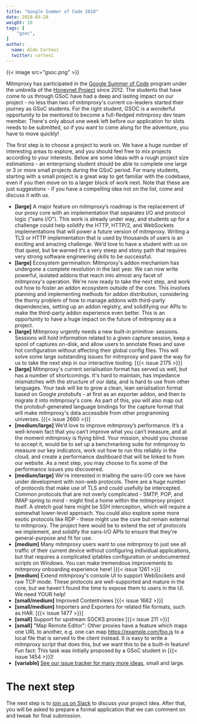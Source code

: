 ```yaml
---
title: "Google Summer of Code 2018"
date: 2018-03-20
weight: 10
tags: [
    "gsoc",
]
author:
  name: Aldo Cortesi
  twitter: cortesi
---
```


{{< image src="gsoc.png" >}}

Mitmproxy has participated in the [Google Summer of
Code](https://summerofcode.withgoogle.com/) program under the umbrella of the
[Honeynet Project](https://www.honeynet.org/) since 2012. The students that have
come to us through GSoC have had a deep and lasting impact on our project - no
less than two of mitmproxy's current co-leaders started their journey as GSoC
students. For the right student, GSOC is a wonderful opportunity to be mentored
to become a full-fledged mitmproxy dev team member. There's only about one week
left before our application for slots needs to be submitted, so if you want to
come along for the adventure, you have to move quickly!

<!--more-->

The first step is to choose a project to work on. We have a huge number of
interesting areas to explore, and you should feel free to mix projects according
to your interests. Below are some ideas with a rough project size estimations -
an enterprising student should be able to complete one large or 3 or more small
projects during the GSoC period. For many students, starting with a small
project is a great way to get familiar with the codebase, even if you then move
on to a larger block of work next. Note that these are just suggestions - if you
have a compelling idea not on the list, come and discuss it with us.

- **[large]** A major feature on mitmproxy’s roadmap is the replacement of our
  proxy core with an implementation that separates I/O and protocol logic (“sans
  I/O”). This work is already under way, and students up for a challenge could
  help solidify the HTTP, HTTP/2, and WebSockets implementations that will power
  a future version of mitmproxy. Writing a TLS or HTTP implementation that is
  used by thousands of users is an exciting and amazing challenge. We’d love to
  have a student with us on that quest, but be warned it’s a very steep and
  stony path that requires very strong software engineering skills to be
  successful.
- **[large]** Ecosystem germination: Mitmproxy's addon mechanism has undergone a
  complete revolution in the last year. We can now write powerful, isolated
  addons that reach into almost any facet of mitmproxy's operation. We're now
  ready to take the next step, and work out how to foster an addon ecosystem
  outside of the core. This involves planning and implementing methods for
  addon distribution, considering the thorny problem of how to manage addons
  with third-party dependencies, setting up an addon registry, and solidifying
  our APIs to make the third-party addon experience even better. This is an
  opportunity to have a huge impact on the future of mitmproxy as a project.
- **[large]** Mitmproxy urgently needs a new built-in primitive: sessions.
  Sessions will hold information related to a given capture session, keep a
  spool of captures on-disk, and allow users to annotate flows and save hot
  configuration without affecting their global config files. This will solve
  some large outstanding issues for mitmproxy and pave the way for us to take
  the next step in our interactive tooling. [{{< issue 2175 >}}]
- **[large]** Mitmproxy's current serialisation format has served us well, but
  has a number of shortcomings. It's hard to maintain, has impedance
  mismatches with the structure of our data, and is hard to use from other
  languages. Your task will be to grow a clean, lean serialisation format
  based on Google protobufs - at first as an exporter addon, and then to
  migrate it into mitmproxy's core. As part of this, you will also map out the
  protobuf-generated language bindings for the capture format that will make
  mitmproxy's data accessible from other programming universes. [{{< issue 2660 >}}]
- **[medium/large]** We’d love to improve mitmproxy’s performance. It’s a
  well-known fact that you can’t improve what you can’t measure, and at the
  moment mitmproxy is flying blind. Your mission, should you choose to accept
  it, would be to set up a benchmarking suite for mitmproxy to measure our key
  indicators, work out how to run this reliably in the cloud, and create a
  performance dashboard that will be linked to from our website. As a next step,
  you may choose to fix some of the performance issues you discovered.
- **[medium/large]** We're interested in trialling the sans-I/O core we have
  under development with non-web protocols. There are a huge number of protocols
  that make use of TLS and could usefully be intercepted. Common protocols that
  are not overly complicated - SMTP, POP, and IMAP spring to mind - might find a
  home within the mitmproxy project itself. A stretch goal here might be SSH
  interception, which will require a somewhat lower-level approach. You could
  also explore some more exotic protocols like RDP - these might use the core
  but remain external to mitmproxy. The project here would be to extend the set
  of protocols we implement, and solidify the sans-I/O APIs to ensure that
  they're general-purpose and fit for use.
- **[medium]** Many mitmproxy users want to use mitmproxy to just see all
  traffic of their current device without configuring individual applications,
  but that requires a complicated iptables configuration or undocumented
  scripts on Windows. You can make tremendous improvements to mitmproxy
  onboarding experience here! [{{< issue 1261 >}}]
- **[medium]** Extend mitmproxy's console UI to support WebSockets and raw TCP
  mode. These protocols are well-supported and mature in the core, but we
  haven't found the time to expose them to users in the UI. We need YOUR help!
- **[small/medium]** Improved Contentviews [{{< issue 1662 >}}]
- **[small/medium]** Importers and Exporters for related file formats, such as
  HAR. [{{< issue 1477 >}}]
- **[small]** Support for upstream SOCKS proxies [{{< issue 211 >}}]
- **[small]** "Map Remote Editor": Other proxies have a feature which maps one
  URL to another, e.g. one can map https://example.com/foo.js to a local file
  that is served to the client instead. It is easy to write a mitmproxy script
  that does this, but we want this to be a built-in feature! Fun fact: This task
  was initially proposed by a GSoC student in [{{< issue 1454 >}}]!
- **[variable]** [See our issue tracker for many more
  ideas](https://github.com/mitmproxy/mitmproxy/issues), small and large.


# The next step

The next step is to [join us on Slack](https://slack.mitmproxy.org/) to discuss
your project idea. After that, you will be asked to prepare a formal application
that we can comment on and tweak for final submission.





